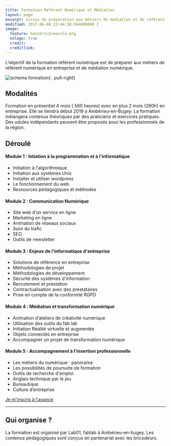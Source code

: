 ```yaml
---
title: Formation Référent Numérique et Médiation
layout: page
excerpt: Cursus de préparation aux métiers de médiation et de référent numérique
modified: 2017-06-08 23:44:38.564000000 Z
image:
  feature: banners/preecole.png
  nologo: true
  credit: 
  creditlink: 
---
```


L’objectif de la formation référent numérique est de préparer aux métiers de référent numérique en entreprise et de médiation numérique.


![schema formation ]({{site.url}}/images/schema-formation.png){: .pull-right}

## Modalités

Formation en présentiel 4 mois ( 560 heures) avec en plus 2 mois (280h) en entreprise.
Elle se tiendra début 2019 à Ambérieu-en-Bugey. La formation mélangera contenus théoriques par des praticiens et exercices pratiques.
Des odules indépendants peuvent être proposés pour les professionnels de la région.

## Déroulé

#### Module 1 : Intiation à la programmation et à l'informatique

* Initiation à l'algorithmique      
* Initiation aux systèmes Unix      
* Installer et utiliser wordpress      
* Le fonctionnement du web      
* Ressources pédagogiques et méthodes 

#### Module 2 : Communication Numérique

* Site web d’un service en ligne
* Marketing en ligne 
* Animation de réseaux sociaux
* Suivi du trafic 
* SEO
* Outils de newsletter



#### Module 3 : Enjeux de l'informatique d'entreprise 

* Solutions de référence en entreprise 
* Méthodologies de projet 
* Méthodologies de développement
* Sécurité des systèmes d'information
* Recrutement et prestation 
* Contractualisation avec des prestataires
* Prise en compte de la conformité RGPD


#### Module 4 : Médiation et transformation numérique

* Animation d’ateliers de créativité numérique
* Utilisation des outils du fab lab 
* Initiation Réalité virtuelle et augmentée 
* Objets connectés en entreprise
* Accompagner un projet de transformation numérique


#### Module 5 :  Accompagnement à l’insertion professionnelle

* Les métiers du numérique : panorama  
* Les possibilités de poursuite de formation
* Outils de recherche d'emploi
* Anglais technique par le jeu
* Bureautique       
* Culture d’entreprise  



<div class="center">
  <a href="https://goo.gl/forms/nB8A9Lrn5Bi9msFr2" class="btn-link">
      Je m'inscris à l'avance
  </a>
</div>

<hr style="width: 100%; overflow: auto;">



## Qui organise ?

La formation est organisé par Lab01, fablab à Ambérieu-en-bugey. Les contenus pédagogiques sont conçus en partenariat avec les bricodeurs.

